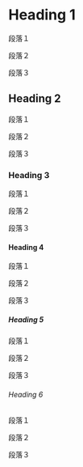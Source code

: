 # Heading 1

段落１

段落２

段落３

## Heading 2

段落１

段落２

段落３

### Heading 3

段落１

段落２

段落３

#### Heading 4

段落１

段落２

段落３

##### Heading 5

段落１

段落２

段落３

###### Heading 6

段落１

段落２

段落３
